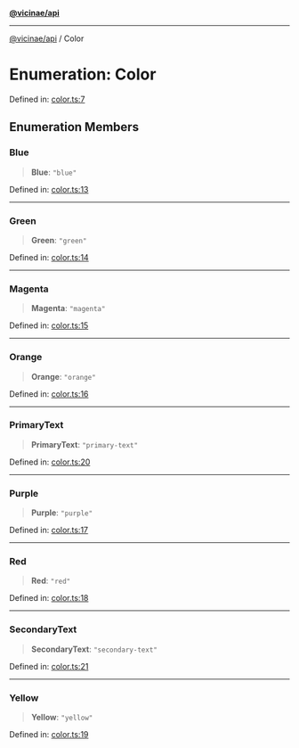 [**@vicinae/api**](../README.md)

***

[@vicinae/api](../README.md) / Color

# Enumeration: Color

Defined in: [color.ts:7](https://github.com/vicinaehq/vicinae/blob/c742d5fc509336339909dd669955b863f086bf4e/api/src/api/color.ts#L7)

## Enumeration Members

### Blue

> **Blue**: `"blue"`

Defined in: [color.ts:13](https://github.com/vicinaehq/vicinae/blob/c742d5fc509336339909dd669955b863f086bf4e/api/src/api/color.ts#L13)

***

### Green

> **Green**: `"green"`

Defined in: [color.ts:14](https://github.com/vicinaehq/vicinae/blob/c742d5fc509336339909dd669955b863f086bf4e/api/src/api/color.ts#L14)

***

### Magenta

> **Magenta**: `"magenta"`

Defined in: [color.ts:15](https://github.com/vicinaehq/vicinae/blob/c742d5fc509336339909dd669955b863f086bf4e/api/src/api/color.ts#L15)

***

### Orange

> **Orange**: `"orange"`

Defined in: [color.ts:16](https://github.com/vicinaehq/vicinae/blob/c742d5fc509336339909dd669955b863f086bf4e/api/src/api/color.ts#L16)

***

### PrimaryText

> **PrimaryText**: `"primary-text"`

Defined in: [color.ts:20](https://github.com/vicinaehq/vicinae/blob/c742d5fc509336339909dd669955b863f086bf4e/api/src/api/color.ts#L20)

***

### Purple

> **Purple**: `"purple"`

Defined in: [color.ts:17](https://github.com/vicinaehq/vicinae/blob/c742d5fc509336339909dd669955b863f086bf4e/api/src/api/color.ts#L17)

***

### Red

> **Red**: `"red"`

Defined in: [color.ts:18](https://github.com/vicinaehq/vicinae/blob/c742d5fc509336339909dd669955b863f086bf4e/api/src/api/color.ts#L18)

***

### SecondaryText

> **SecondaryText**: `"secondary-text"`

Defined in: [color.ts:21](https://github.com/vicinaehq/vicinae/blob/c742d5fc509336339909dd669955b863f086bf4e/api/src/api/color.ts#L21)

***

### Yellow

> **Yellow**: `"yellow"`

Defined in: [color.ts:19](https://github.com/vicinaehq/vicinae/blob/c742d5fc509336339909dd669955b863f086bf4e/api/src/api/color.ts#L19)
